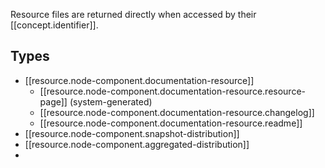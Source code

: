 
Resource files are returned directly when accessed by their [[concept.identifier]].

## Types

- [[resource.node-component.documentation-resource]]
  - [[resource.node-component.documentation-resource.resource-page]] (system-generated)
  - [[resource.node-component.documentation-resource.changelog]]
  - [[resource.node-component.documentation-resource.readme]]
- [[resource.node-component.snapshot-distribution]]
- [[resource.node-component.aggregated-distribution]]
- 